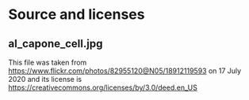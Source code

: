 # Source and licenses

## al_capone_cell.jpg

This file was taken from https://www.flickr.com/photos/82955120@N05/18912119593 on 17 July 2020 and its license is
https://creativecommons.org/licenses/by/3.0/deed.en_US

